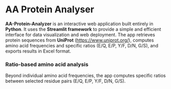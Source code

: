 # AA Protein Analyser

**AA-Protein-Analyzer** is an interactive web application built entirely in **Python**.
It uses the **Streamlit framework** to provide a simple and efficient interface for data visualization and web deployment.
The app retrieves protein sequences from **UniProt** (https://www.uniprot.org/), computes amino acid frequencies and specific ratios (E/Q, E/P, Y/F, D/N, G/S), and exports results in Excel format.

### Ratio-based amino acid analysis

Beyond individual amino acid frequencies, the app computes specific ratios between selected residue pairs (E/Q, E/P, Y/F, D/N, G/S).  
